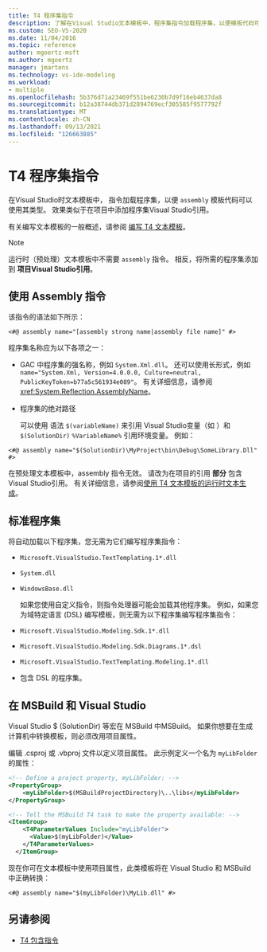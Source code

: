 ```yaml
---
title: T4 程序集指令
description: 了解在Visual Studio文本模板中，程序集指令加载程序集，以便模板代码可以使用其类型。
ms.custom: SEO-VS-2020
ms.date: 11/04/2016
ms.topic: reference
author: mgoertz-msft
ms.author: mgoertz
manager: jmartens
ms.technology: vs-ide-modeling
ms.workload:
- multiple
ms.openlocfilehash: 5b376d71a23469f551be6230b7d9f16eb4637da8
ms.sourcegitcommit: b12a38744db371d2894769ecf305585f9577792f
ms.translationtype: MT
ms.contentlocale: zh-CN
ms.lasthandoff: 09/13/2021
ms.locfileid: "126663885"
---
```

# <a name="t4-assembly-directive"></a>T4 程序集指令

在Visual Studio时文本模板中， 指令加载程序集，以便 `assembly` 模板代码可以使用其类型。 效果类似于在项目中添加程序集Visual Studio引用。

 有关编写文本模板的一般概述，请参阅 [编写 T4 文本模板](../modeling/writing-a-t4-text-template.md)。

> [!NOTE]
> 运行时（预处理）文本模板中不需要 `assembly` 指令。 相反，将所需的程序集添加到 **项目Visual Studio引用**。

## <a name="using-the-assembly-directive"></a>使用 Assembly 指令
 该指令的语法如下所示：

```
<#@ assembly name="[assembly strong name|assembly file name]" #>
```

 程序集名称应为以下各项之一：

- GAC 中程序集的强名称，例如 `System.Xml.dll`。 还可以使用长形式，例如 `name="System.Xml, Version=4.0.0.0, Culture=neutral, PublicKeyToken=b77a5c561934e089"`。 有关详细信息，请参阅 <xref:System.Reflection.AssemblyName>。

- 程序集的绝对路径

  可以使用 语法 `$(variableName)` 来引用 Visual Studio变量（如 ）和 `$(SolutionDir)` `%VariableName%` 引用环境变量。 例如：

```
<#@ assembly name="$(SolutionDir)\MyProject\bin\Debug\SomeLibrary.Dll" #>
```

 在预处理文本模板中，assembly 指令无效。 请改为在项目的引用 **部分** 包含Visual Studio引用。 有关详细信息，请参阅[使用 T4 文本模板的运行时文本生成](../modeling/run-time-text-generation-with-t4-text-templates.md)。

## <a name="standard-assemblies"></a>标准程序集
 将自动加载以下程序集，您无需为它们编写程序集指令：

- `Microsoft.VisualStudio.TextTemplating.1*.dll`

- `System.dll`

- `WindowsBase.dll`

  如果您使用自定义指令，则指令处理器可能会加载其他程序集。 例如，如果您为域特定语言 (DSL) 编写模板，则无需为以下程序集编写程序集指令：

- `Microsoft.VisualStudio.Modeling.Sdk.1*.dll`

- `Microsoft.VisualStudio.Modeling.Sdk.Diagrams.1*.dsl`

- `Microsoft.VisualStudio.TextTemplating.Modeling.1*.dll`

- 包含 DSL 的程序集。

## <a name="using-project-properties-in-both-msbuild-and-visual-studio"></a><a name="msbuild"></a>在 MSBuild 和 Visual Studio
 Visual Studio $ (SolutionDir) 等宏在 MSBuild 中MSBuild。 如果你想要在生成计算机中转换模板，则必须改用项目属性。

 编辑 .csproj 或 .vbproj 文件以定义项目属性。 此示例定义一个名为 `myLibFolder` 的属性：

```xml
<!-- Define a project property, myLibFolder: -->
<PropertyGroup>
    <myLibFolder>$(MSBuildProjectDirectory)\..\libs</myLibFolder>
</PropertyGroup>

<!-- Tell the MSBuild T4 task to make the property available: -->
<ItemGroup>
    <T4ParameterValues Include="myLibFolder">
      <Value>$(myLibFolder)</Value>
    </T4ParameterValues>
  </ItemGroup>
```

 现在你可在文本模板中使用项目属性，此类模板将在 Visual Studio 和 MSBuild 中正确转换：

```
<#@ assembly name="$(myLibFolder)\MyLib.dll" #>
```

## <a name="see-also"></a>另请参阅

- [T4 包含指令](../modeling/t4-include-directive.md)
